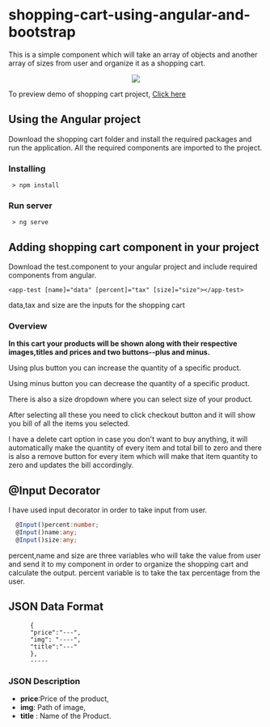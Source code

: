 # shopping-cart-using-angular-and-bootstrap
This is a simple component which will take an array of objects and another array of sizes from user and organize it as a shopping cart.

<p align="center"><img src="https://github.com/srinuvas081/shoppingcart-angular/blob/master/images/cart.png"></p>

To preview demo of shopping cart project, [Click here](https://stackblitz.com/edit/angular-shopping-cart?embed=1&file=app/app.component.ts&hideExplorer=1&hideNavigation=1&view=preview)

## Using the Angular project
  Download the shopping cart folder and install the required packages and run the application. All the required components are imported to the project.
### Installing

```
 > npm install
 ```
 
### Run server

```
 > ng serve
 ```
 
## Adding shopping cart component in your project
 Download the test.component to your angular project and include required components from angular.
 
 ```
 <app-test [name]="data" [percent]="tax" [size]="size"></app-test>
 ```
 
 data,tax and size are the inputs for the shopping cart
 

### Overview
**In this cart your products will be shown along with their respective images,titles and prices and two buttons--plus and minus.**

Using plus button you can increase the quantity of a specific product.

Using minus button you can decrease the quantity of a specific product.

There is also a size dropdown where you can select size of your product.

After selecting all these you need to click checkout button and it will show you bill of all the items you selected.

I have a delete cart option in case you don't want to buy anything, it will automatically make the quantity of every item and total bill to zero and there is also a remove button for every item which will make that item quantity to zero and updates the bill accordingly.



## @Input Decorator
I have used input decorator in order to take input from user.

```typescript
  @Input()percent:number;
  @Input()name:any;
  @Input()size:any;
  ```
  
  percent,name and size are three variables who will take the value from user and send it to my component in order to organize the 
  shopping cart and calculate the output.
  percent variable is to take the tax percentage from the user.
 
## JSON Data Format

```
      {   
      "price":"---",
      "img": "----",
      "title":"---"  
      },
      -----
```

  ### JSON Description
    
  - **price**:Price of the product,
  - **img**: Path of image,
  - **title** : Name of the Product.


